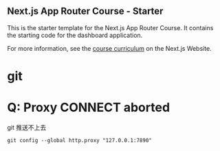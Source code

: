 ## Next.js App Router Course - Starter

This is the starter template for the Next.js App Router Course. It contains the starting code for the dashboard application.

For more information, see the [course curriculum](https://nextjs.org/learn) on the Next.js Website.

# git

# Q: Proxy CONNECT aborted

git 推送不上去

`git config --global http.proxy "127.0.0.1:7890"`
